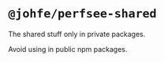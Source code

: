 # `@johfe/perfsee-shared`

The shared stuff only in private packages.

Avoid using in public npm packages.
